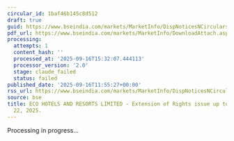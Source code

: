 ```yaml
---
circular_id: 1baf46b145c8d512
draft: true
guid: https://www.bseindia.com/markets/MarketInfo/DispNoticesNCirculars.aspx?Noticeid={B83A9173-57F7-4C36-8300-F80BF5EA0014}&noticeno=20250916-46&dt=09/16/2025&icount=46&totcount=78&flag=0
pdf_url: https://www.bseindia.com/markets/MarketInfo/DownloadAttach.aspx?id=20250916-46&attachedId=f5def826-0fa3-44b1-af5d-bd5edc1d3d60
processing:
  attempts: 1
  content_hash: ''
  processed_at: '2025-09-16T15:32:07.444113'
  processor_version: '2.0'
  stage: claude_failed
  status: failed
published_date: '2025-09-16T11:55:27+00:00'
rss_url: https://www.bseindia.com/markets/MarketInfo/DispNoticesNCirculars.aspx?Noticeid={B83A9173-57F7-4C36-8300-F80BF5EA0014}&noticeno=20250916-46&dt=09/16/2025&icount=46&totcount=78&flag=0
source: bse
title: ECO HOTELS AND RESORTS LIMITED - Extension of Rights issue up to Monday, September
  22, 2025.
---
```


Processing in progress...